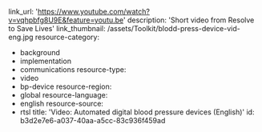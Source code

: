link_url: 'https://www.youtube.com/watch?v=vqhpbfg8U9E&feature=youtu.be'
description: 'Short video from Resolve to Save Lives'
link_thumbnail: /assets/Toolkit/blodd-press-device-vid-eng.jpg
resource-category:
  - background
  - implementation
  - communications
resource-type:
  - video
  - bp-device
resource-region:
  - global
resource-language:
  - english
resource-source:
  - rtsl
title: 'Video: Automated digital blood pressure devices (English)'
id: b3d2e7e6-a037-40aa-a5cc-83c936f459ad
